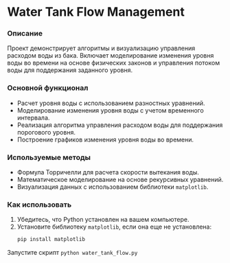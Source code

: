 # Water Tank Flow Management

### Описание
Проект демонстрирует алгоритмы и визуализацию управления расходом воды из бака. Включает моделирование изменения уровня воды во времени на основе физических законов и управления потоком воды для поддержания заданного уровня.

### Основной функционал
- Расчет уровня воды с использованием разностных уравнений.
- Моделирование изменения уровня воды с учетом временного интервала.
- Реализация алгоритма управления расходом воды для поддержания порогового уровня.
- Построение графиков изменения уровня воды во времени.

### Используемые методы
- Формула Торричелли для расчета скорости вытекания воды.
- Математическое моделирование на основе рекурсивных уравнений.
- Визуализация данных с использованием библиотеки `matplotlib`.

### Как использовать
1. Убедитесь, что Python установлен на вашем компьютере.
2. Установите библиотеку `matplotlib`, если она еще не установлена:
   ```bash
   pip install matplotlib

Запустите скрипт
`python water_tank_flow.py`



